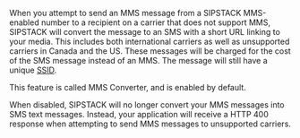 When you attempt to send an MMS message from a SIPSTACK MMS-enabled number to a recipient on a carrier that does not support MMS, SIPSTACK will convert the message to an SMS with a short URL linking to your media. This includes both international carriers as well as unsupported carriers in Canada and the US. These messages will be charged for the cost of the SMS message instead of an MMS. The message will still have a unique [SSID](https://www.sipstack.com/resources/knowledge-base/text-messaging/what-is-a-message-ssid).

This feature is called MMS Converter, and is enabled by default.

When disabled, SIPSTACK will no longer convert your MMS messages into SMS text messages. Instead, your application will receive a HTTP 400 response when attempting to send MMS messages to unsupported carriers.

